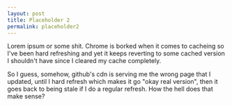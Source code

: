 ```yaml
---
layout: post
title: Placeholder 2
permalink: placeholder2
---
```


Lorem ipsum or some shit. Chrome is borked when it comes to cacheing so I've been hard refreshing and yet it keeps reverting to some cached version I shouldn't have since I cleared my cache completely.

So I guess, somehow, github's cdn is serving me the wrong page that I updated, until I hard refresh which makes it go "okay real version", then it goes back to being stale if I do a regular refresh. How the hell does that make sense?
